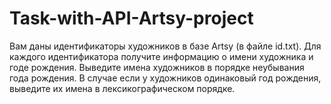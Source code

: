 # Task-with-API-Artsy-project
Вам даны идентификаторы художников в базе Artsy (в файле id.txt). Для каждого идентификатора получите информацию о имени художника и годе рождения. Выведите имена художников в порядке неубывания года рождения. В случае если у художников одинаковый год рождения, выведите их имена в лексикографическом порядке.
